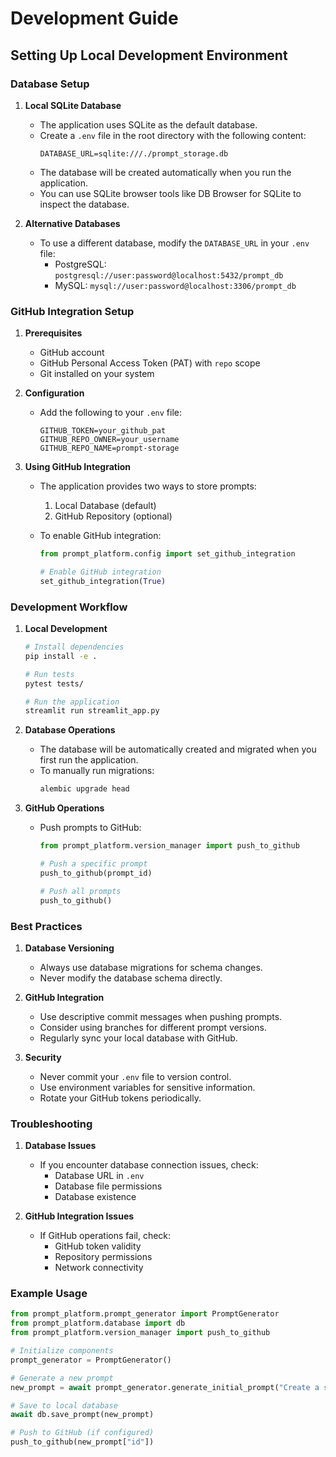 # Development Guide

## Setting Up Local Development Environment

### Database Setup

1. **Local SQLite Database**
   - The application uses SQLite as the default database.
   - Create a `.env` file in the root directory with the following content:
     ```
     DATABASE_URL=sqlite:///./prompt_storage.db
     ```
   - The database will be created automatically when you run the application.
   - You can use SQLite browser tools like DB Browser for SQLite to inspect the database.

2. **Alternative Databases**
   - To use a different database, modify the `DATABASE_URL` in your `.env` file:
     - PostgreSQL: `postgresql://user:password@localhost:5432/prompt_db`
     - MySQL: `mysql://user:password@localhost:3306/prompt_db`

### GitHub Integration Setup

1. **Prerequisites**
   - GitHub account
   - GitHub Personal Access Token (PAT) with `repo` scope
   - Git installed on your system

2. **Configuration**
   - Add the following to your `.env` file:
     ```
     GITHUB_TOKEN=your_github_pat
     GITHUB_REPO_OWNER=your_username
     GITHUB_REPO_NAME=prompt-storage
     ```

3. **Using GitHub Integration**
   - The application provides two ways to store prompts:
     1. Local Database (default)
     2. GitHub Repository (optional)

   - To enable GitHub integration:
     ```python
     from prompt_platform.config import set_github_integration
     
     # Enable GitHub integration
     set_github_integration(True)
     ```

### Development Workflow

1. **Local Development**
   ```bash
   # Install dependencies
   pip install -e .
   
   # Run tests
   pytest tests/
   
   # Run the application
   streamlit run streamlit_app.py
   ```

2. **Database Operations**
   - The database will be automatically created and migrated when you first run the application.
   - To manually run migrations:
     ```bash
     alembic upgrade head
     ```

3. **GitHub Operations**
   - Push prompts to GitHub:
     ```python
     from prompt_platform.version_manager import push_to_github
     
     # Push a specific prompt
     push_to_github(prompt_id)
     
     # Push all prompts
     push_to_github()
     ```

### Best Practices

1. **Database Versioning**
   - Always use database migrations for schema changes.
   - Never modify the database schema directly.

2. **GitHub Integration**
   - Use descriptive commit messages when pushing prompts.
   - Consider using branches for different prompt versions.
   - Regularly sync your local database with GitHub.

3. **Security**
   - Never commit your `.env` file to version control.
   - Use environment variables for sensitive information.
   - Rotate your GitHub tokens periodically.

### Troubleshooting

1. **Database Issues**
   - If you encounter database connection issues, check:
     - Database URL in `.env`
     - Database file permissions
     - Database existence

2. **GitHub Integration Issues**
   - If GitHub operations fail, check:
     - GitHub token validity
     - Repository permissions
     - Network connectivity

### Example Usage

```python
from prompt_platform.prompt_generator import PromptGenerator
from prompt_platform.database import db
from prompt_platform.version_manager import push_to_github

# Initialize components
prompt_generator = PromptGenerator()

# Generate a new prompt
new_prompt = await prompt_generator.generate_initial_prompt("Create a summary prompt")

# Save to local database
await db.save_prompt(new_prompt)

# Push to GitHub (if configured)
push_to_github(new_prompt["id"])
```
